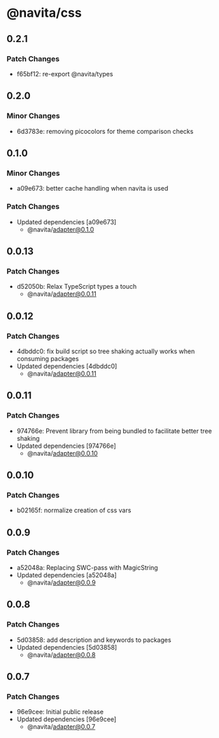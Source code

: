 # @navita/css

## 0.2.1

### Patch Changes

- f65bf12: re-export @navita/types

## 0.2.0

### Minor Changes

- 6d3783e: removing picocolors for theme comparison checks

## 0.1.0

### Minor Changes

- a09e673: better cache handling when navita is used

### Patch Changes

- Updated dependencies [a09e673]
  - @navita/adapter@0.1.0

## 0.0.13

### Patch Changes

- d52050b: Relax TypeScript types a touch
  - @navita/adapter@0.0.11

## 0.0.12

### Patch Changes

- 4dbddc0: fix build script so tree shaking actually works when consuming packages
- Updated dependencies [4dbddc0]
  - @navita/adapter@0.0.11

## 0.0.11

### Patch Changes

- 974766e: Prevent library from being bundled to facilitate better tree shaking
- Updated dependencies [974766e]
  - @navita/adapter@0.0.10

## 0.0.10

### Patch Changes

- b02165f: normalize creation of css vars

## 0.0.9

### Patch Changes

- a52048a: Replacing SWC-pass with MagicString
- Updated dependencies [a52048a]
  - @navita/adapter@0.0.9

## 0.0.8

### Patch Changes

- 5d03858: add description and keywords to packages
- Updated dependencies [5d03858]
  - @navita/adapter@0.0.8

## 0.0.7

### Patch Changes

- 96e9cee: Initial public release
- Updated dependencies [96e9cee]
  - @navita/adapter@0.0.7
